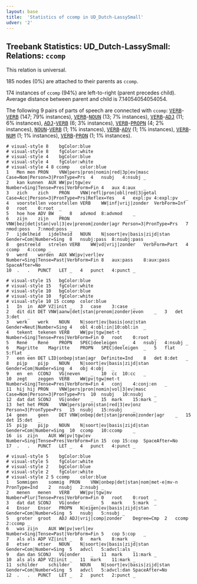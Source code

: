 ```yaml
---
layout: base
title:  'Statistics of ccomp in UD_Dutch-LassySmall'
udver: '2'
---
```


## Treebank Statistics: UD_Dutch-LassySmall: Relations: `ccomp`

This relation is universal.

185 nodes (0%) are attached to their parents as `ccomp`.

174 instances of `ccomp` (94%) are left-to-right (parent precedes child).
Average distance between parent and child is 7.14054054054054.

The following 9 pairs of parts of speech are connected with `ccomp`: <tt><a href="nl_lassysmall-pos-VERB.html">VERB</a></tt>-<tt><a href="nl_lassysmall-pos-VERB.html">VERB</a></tt> (147; 79% instances), <tt><a href="nl_lassysmall-pos-VERB.html">VERB</a></tt>-<tt><a href="nl_lassysmall-pos-NOUN.html">NOUN</a></tt> (13; 7% instances), <tt><a href="nl_lassysmall-pos-VERB.html">VERB</a></tt>-<tt><a href="nl_lassysmall-pos-ADJ.html">ADJ</a></tt> (11; 6% instances), <tt><a href="nl_lassysmall-pos-ADJ.html">ADJ</a></tt>-<tt><a href="nl_lassysmall-pos-VERB.html">VERB</a></tt> (6; 3% instances), <tt><a href="nl_lassysmall-pos-VERB.html">VERB</a></tt>-<tt><a href="nl_lassysmall-pos-PROPN.html">PROPN</a></tt> (4; 2% instances), <tt><a href="nl_lassysmall-pos-NOUN.html">NOUN</a></tt>-<tt><a href="nl_lassysmall-pos-VERB.html">VERB</a></tt> (1; 1% instances), <tt><a href="nl_lassysmall-pos-VERB.html">VERB</a></tt>-<tt><a href="nl_lassysmall-pos-ADV.html">ADV</a></tt> (1; 1% instances), <tt><a href="nl_lassysmall-pos-VERB.html">VERB</a></tt>-<tt><a href="nl_lassysmall-pos-NUM.html">NUM</a></tt> (1; 1% instances), <tt><a href="nl_lassysmall-pos-VERB.html">VERB</a></tt>-<tt><a href="nl_lassysmall-pos-PRON.html">PRON</a></tt> (1; 1% instances).


~~~ conllu
# visual-style 8	bgColor:blue
# visual-style 8	fgColor:white
# visual-style 4	bgColor:blue
# visual-style 4	fgColor:white
# visual-style 4 8 ccomp	color:blue
1	Men	men	PRON	VNW|pers|pron|nomin|red|3p|ev|masc	Case=Nom|Person=3|PronType=Prs	4	nsubj	4:nsubj	_
2	kan	kunnen	AUX	WW|pv|tgw|ev	Number=Sing|Tense=Pres|VerbForm=Fin	4	aux	4:aux	_
3	zich	zich	PRON	VNW|refl|pron|obl|red|3|getal	Case=Acc|Person=3|PronType=Prs|Reflex=Yes	4	expl:pv	4:expl:pv	_
4	voorstellen	voorstellen	VERB	WW|inf|vrij|zonder	VerbForm=Inf	0	root	0:root	_
5	hoe	hoe	ADV	BW	_	8	advmod	8:advmod	_
6	zijn	zijn	PRON	VNW|bez|det|stan|vol|3|ev|prenom|zonder|agr	Person=3|PronType=Prs	7	nmod:poss	7:nmod:poss	_
7	ijdelheid	ijdelheid	NOUN	N|soort|ev|basis|zijd|stan	Gender=Com|Number=Sing	8	nsubj:pass	8:nsubj:pass	_
8	gestreeld	strelen	VERB	WW|vd|vrij|zonder	VerbForm=Part	4	ccomp	4:ccomp	_
9	werd	worden	AUX	WW|pv|verl|ev	Number=Sing|Tense=Past|VerbForm=Fin	8	aux:pass	8:aux:pass	SpaceAfter=No
10	.	.	PUNCT	LET	_	4	punct	4:punct	_

~~~


~~~ conllu
# visual-style 15	bgColor:blue
# visual-style 15	fgColor:white
# visual-style 10	bgColor:blue
# visual-style 10	fgColor:white
# visual-style 10 15 ccomp	color:blue
1	In	in	ADP	VZ|init	_	3	case	3:case	_
2	dit	dit	DET	VNW|aanw|det|stan|prenom|zonder|evon	_	3	det	3:det	_
3	werk	werk	NOUN	N|soort|ev|basis|onz|stan	Gender=Neut|Number=Sing	4	obl	4:obl:in|10:obl:in	_
4	tekent	tekenen	VERB	WW|pv|tgw|met-t	Number=Sing|Tense=Pres|VerbForm=Fin	0	root	0:root	_
5	René	René	PROPN	SPEC|deeleigen	_	4	nsubj	4:nsubj	_
6	Magritte	Magritte	PROPN	SPEC|deeleigen	_	5	flat	5:flat	_
7	een	een	DET	LID|onbep|stan|agr	Definite=Ind	8	det	8:det	_
8	pijp	pijp	NOUN	N|soort|ev|basis|zijd|stan	Gender=Com|Number=Sing	4	obj	4:obj	_
9	en	en	CCONJ	VG|neven	_	10	cc	10:cc	_
10	zegt	zeggen	VERB	WW|pv|tgw|met-t	Number=Sing|Tense=Pres|VerbForm=Fin	4	conj	4:conj:en	_
11	hij	hij	PRON	VNW|pers|pron|nomin|vol|3|ev|masc	Case=Nom|Person=3|PronType=Prs	10	nsubj	10:nsubj	_
12	dat	dat	SCONJ	VG|onder	_	15	mark	15:mark	_
13	het	het	PRON	VNW|pers|pron|stan|red|3|ev|onz	Person=3|PronType=Prs	15	nsubj	15:nsubj	_
14	geen	geen	DET	VNW|onbep|det|stan|prenom|zonder|agr	_	15	det	15:det	_
15	pijp	pijp	NOUN	N|soort|ev|basis|zijd|stan	Gender=Com|Number=Sing	10	ccomp	10:ccomp	_
16	is	zijn	AUX	WW|pv|tgw|ev	Number=Sing|Tense=Pres|VerbForm=Fin	15	cop	15:cop	SpaceAfter=No
17	.	.	PUNCT	LET	_	4	punct	4:punct	_

~~~


~~~ conllu
# visual-style 5	bgColor:blue
# visual-style 5	fgColor:white
# visual-style 2	bgColor:blue
# visual-style 2	fgColor:white
# visual-style 2 5 ccomp	color:blue
1	Sommigen	sommig	PRON	VNW|onbep|det|stan|nom|met-e|mv-n	PronType=Ind	2	nsubj	2:nsubj	_
2	menen	menen	VERB	WW|pv|tgw|mv	Number=Plur|Tense=Pres|VerbForm=Fin	0	root	0:root	_
3	dat	dat	SCONJ	VG|onder	_	5	mark	5:mark	_
4	Ensor	Ensor	PROPN	N|eigen|ev|basis|zijd|stan	Gender=Com|Number=Sing	5	nsubj	5:nsubj	_
5	groter	groot	ADJ	ADJ|vrij|comp|zonder	Degree=Cmp	2	ccomp	2:ccomp	_
6	was	zijn	AUX	WW|pv|verl|ev	Number=Sing|Tense=Past|VerbForm=Fin	5	cop	5:cop	_
7	als	als	ADP	VZ|init	_	8	mark	8:mark	_
8	etser	etser	NOUN	N|soort|ev|basis|zijd|stan	Gender=Com|Number=Sing	5	advcl	5:advcl:als	_
9	dan	dan	SCONJ	VG|onder	_	11	mark	11:mark	_
10	als	als	ADP	VZ|init	_	11	mark	11:mark	_
11	schilder	schilder	NOUN	N|soort|ev|basis|zijd|stan	Gender=Com|Number=Sing	5	advcl	5:advcl:dan	SpaceAfter=No
12	.	.	PUNCT	LET	_	2	punct	2:punct	_

~~~


